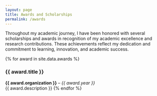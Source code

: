 ```yaml
---
layout: page
title: Awards and Scholarships
permalink: /awards
---
```


Throughout my academic journey, I have been honored with several scholarships and awards in recognition of my academic excellence and research contributions. These achievements reflect my dedication and commitment to learning, innovation, and academic success.


{% for award in site.data.awards %}
### {{ award.title }}
**{{ award.organization }}** – *{{ award.year }}*  
{{ award.description }}
{% endfor %}